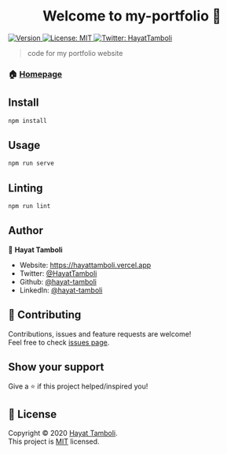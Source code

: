 <h1 align="center">Welcome to my-portfolio 👋</h1>
<p>
  <a href="https://www.npmjs.com/package/my-portfolio" target="_blank">
    <img alt="Version" src="https://img.shields.io/npm/v/my-portfolio.svg">
  </a>
  <a href="https://github.com/hayat-tamboli/my-portfolio/blob/master/LICENSE" target="_blank">
    <img alt="License: MIT" src="https://img.shields.io/badge/License-MIT-yellow.svg" />
  </a>
  <a href="https://twitter.com/HayatTamboli" target="_blank">
    <img alt="Twitter: HayatTamboli" src="https://img.shields.io/twitter/follow/HayatTamboli.svg?style=social" />
  </a>
</p>

> code for my portfolio website

### 🏠 [Homepage](https://hayattamboli.vercel.app)

## Install

```sh
npm install
```

## Usage

```sh
npm run serve
```

## Linting

```sh
npm run lint
```

## Author

👤 **Hayat Tamboli**

* Website: https://hayattamboli.vercel.app
* Twitter: [@HayatTamboli](https://twitter.com/HayatTamboli)
* Github: [@hayat-tamboli](https://github.com/hayat-tamboli)
* LinkedIn: [@hayat-tamboli](https://linkedin.com/in/hayat-tamboli)

## 🤝 Contributing

Contributions, issues and feature requests are welcome!<br />Feel free to check [issues page](https://github.com/hayat-tamboli/my-portfolio/issues). 

## Show your support

Give a ⭐️ if this project helped/inspired you!

## 📝 License

Copyright © 2020 [Hayat Tamboli](https://github.com/hayat-tamboli).<br />
This project is [MIT](https://github.com/hayat-tamboli/my-portfolio/blob/master/LICENSE) licensed.
